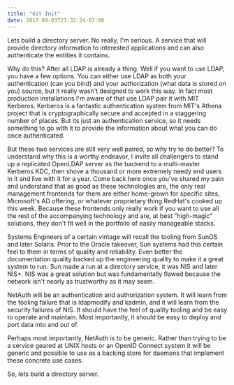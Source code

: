 ```yaml
---
title: "Git Init"
date: 2017-09-03T21:32:24-07:00
---
```


Lets build a directory server.  No really, I'm serious.  A service
that will provide directory information to interested applications and
can also authenticate the entities it contains.

Why do this?  After all LDAP is already a thing.  Well if you want to
use LDAP, you have a few options.  You can either use LDAP as both
your authentication (can you bind) and your authorization (what data
is stored on you) source, but it really wasn't designed to work this
way.  In fact most production installations I'm aware of that use LDAP
pair it with MIT Kerberos.  Kerberos is a fantastic authentication
system from MIT's Athena project that is cryptographically secure and
accepted in a staggering number of places.  But its just an
authentication service, so it needs something to go with it to provide
the information about what you can do once authenticated.

But these two services are still very well paired, so why try to do
better?  To understand why this is a worthy endeavor, I invite all
challengers to stand up a replicated OpenLDAP server as the backend to
a multi-master Kerberos KDC, then shove a thousand or more extremely
needy end users in it and live with it for a year.  Come back here
once you've shared my pain and understand that as good as these
technologies are, the only real management frontends for them are
either home-grown for specific sites, Microsoft's AD offering, or
whatever proprietary thing RedHat's cooked up this week.  Because
these frontends only really work if you want to use all the rest of
the accompanying technology and are, at best "high-magic" solutions,
they don't fit well in the portfolio of easily manageable stacks.

Systems Engineers of a certain vintage will recall the tooling from
SunOS and later Solaris.  Prior to the Oracle takeover, Sun systems
had this certain feel to them in terms of quality and reliability.
Even better the documentation quality backed up the engineering
quality to make it a great system to run.  Sun made a run at a
directory service, it was NIS and later NIS+.  NIS was a great
solution but was fundamentally flawed because the network isn't nearly
as trustworthy as it may seem.

NetAuth will be an authentication and authorization system.  It will
learn from the tooling failure that is ldapmodify and kadmin, and it
will learn from the security failures of NIS.  It should have the feel
of quality tooling and be easy to operate and maintain.  Most
importantly, it should be easy to deploy and port data into and out
of.

Perhaps most importantly, NetAuth is to be generic.  Rather than
trying to be a service geared at UNIX hosts or an OpenID Connect
system it will be generic and possible to use as a backing store for
daemons that implement these concrete use cases.

So, lets build a directory server.
